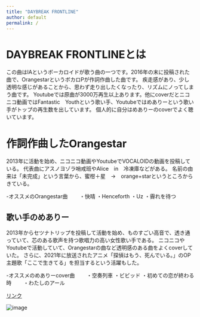 ```yaml
---
title: "DAYBREAK FRONTLINE"
author: default
permalink: /
---
```


# DAYBREAK FRONTLINEとは

この曲はIAというボーカロイドが歌う曲の一つです。2016年の末に投稿された曲で、OrangestarというボカロPが作詞作曲した曲です。
疾走感があり、少し透明な感じがあることから、思わず走り出したくなったり、リズムにノってしまう曲です。
Youtubeでは原曲が3000万再生以上あります。他にcoverだとニコニコ動画ではFantastic　Youthという歌い手、Youtubeではめありーという歌い手がトップの再生数を出しています。
個人的に自分はめありーのcoverでよく聴いています。


# 作詞作曲したOrangestar

2013年に活動を始め、ニコニコ動画やYoutubeでVOCALOIDの動画を投稿している。
代表曲にアスノヨゾラ哨戒班やAlice　in　冷凍庫などがある。
名前の由来は「未完成」という言葉から、蜜柑＋星　→　orange+starというところからきている。

-オススメのOrangestar曲
　　・快晴
 ・Henceforth
 ・Uz
 ・霽れを待つ

## 歌い手のめありー
2013年からセツナトリップを投稿して活動を始め、ものすごい高音で、透き通っていて、芯のある歌声を持つ歌唱力の高い女性歌い手である。
ニコニコやYoutubeで活動していて、Orangestarの曲など透明感のある曲をよくcoverしていた。
さらに、2021年に放送されたアニメ「探偵はもう、死んでいる。」のOP主題歌「ここで生きてる」を担当するという活躍もした。

-オススメのめありーcover曲
　　・空奏列車
 ・ビビッド
 ・初めての恋が終わる時
　　・わたしのアール



[リンク](https://www.google.co.jp/)



![image](/220422_GitHubPages/assets/images/logo-150.png)
